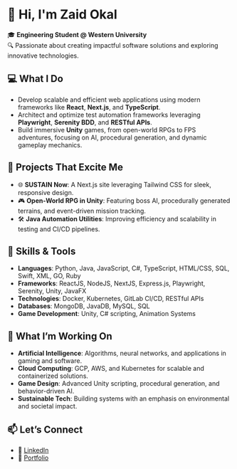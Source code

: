 # 👋 Hi, I'm Zaid Okal

🎓 **Engineering Student @ Western University**  
🔍 Passionate about creating impactful software solutions and exploring innovative technologies.

## 💻 What I Do
- Develop scalable and efficient web applications using modern frameworks like **React**, **Next.js**, and **TypeScript**.
- Architect and optimize test automation frameworks leveraging **Playwright**, **Serenity BDD**, and **RESTful APIs**.
- Build immersive **Unity** games, from open-world RPGs to FPS adventures, focusing on AI, procedural generation, and dynamic gameplay mechanics.

## 🚀 Projects That Excite Me
- 🌐 **SUSTAIN Now**: A Next.js site leveraging Tailwind CSS for sleek, responsive design.
- 🎮 **Open-World RPG in Unity**: Featuring boss AI, procedurally generated terrains, and event-driven mission tracking.
- 🛠 **Java Automation Utilities**: Improving efficiency and scalability in testing and CI/CD pipelines.

## 🔧 Skills & Tools
- **Languages**:  Python, Java, JavaScript, C#, TypeScript, HTML/CSS, SQL, Swift, XML, GO, Ruby 
- **Frameworks**:  ReactJS, NodeJS, NextJS, Express.js, Playwright, Serenity, Unity, JavaFX
- **Technologies**: Docker, Kubernetes, GitLab CI/CD, RESTful APIs
- **Databases**: MongoDB, JavaDB, MySQL, SQL
- **Game Development**: Unity, C# scripting, Animation Systems

## 📖 What I’m Working On
- **Artificial Intelligence**: Algorithms, neural networks, and applications in gaming and software.  
- **Cloud Computing**: GCP, AWS, and Kubernetes for scalable and containerized solutions.  
- **Game Design**: Advanced Unity scripting, procedural generation, and behavior-driven AI.  
- **Sustainable Tech**: Building systems with an emphasis on environmental and societal impact.

## 📫 Let’s Connect
- 💼 [LinkedIn](https://www.linkedin.com/in/zaidokal/)  
- 🌟 [Portfolio](https://zaidokal.com)
